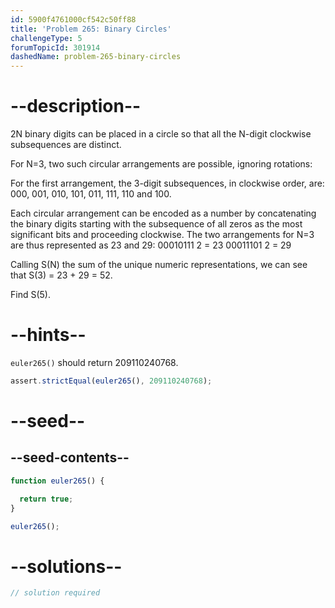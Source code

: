 ```yaml
---
id: 5900f4761000cf542c50ff88
title: 'Problem 265: Binary Circles'
challengeType: 5
forumTopicId: 301914
dashedName: problem-265-binary-circles
---
```


# --description--

2N binary digits can be placed in a circle so that all the N-digit clockwise subsequences are distinct.

For N=3, two such circular arrangements are possible, ignoring rotations:

For the first arrangement, the 3-digit subsequences, in clockwise order, are: 000, 001, 010, 101, 011, 111, 110 and 100.

Each circular arrangement can be encoded as a number by concatenating the binary digits starting with the subsequence of all zeros as the most significant bits and proceeding clockwise. The two arrangements for N=3 are thus represented as 23 and 29: 00010111 2 = 23 00011101 2 = 29

Calling S(N) the sum of the unique numeric representations, we can see that S(3) = 23 + 29 = 52.

Find S(5).

# --hints--

`euler265()` should return 209110240768.

```js
assert.strictEqual(euler265(), 209110240768);
```

# --seed--

## --seed-contents--

```js
function euler265() {

  return true;
}

euler265();
```

# --solutions--

```js
// solution required
```
